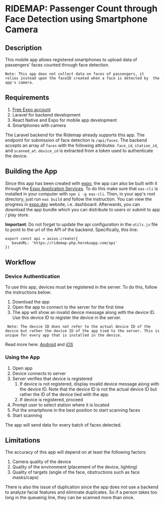 # RIDEMAP: Passenger Count through Face Detection using Smartphone Camera

## Description

This mobile app allows registered smartphones to upload data
of passengers' faces counted through face detection. 

`Note: This app does not collect data on faces of passengers, it 
relies instead upon the faceID created when a face is detected by 
the app's camera.`

## Requirements

1. [Free Expo account](https://expo.dev/signup)
2. Laravel for backend development
3. React Native and Expo for mobile app development
4. Smartphones with camera

The Laravel backend for the Ridemap already supports this app. The
endpoint for submission of face detection is `/api/faces`. The backend
accepts an array of `faces` with the following attributes: `face_id`,
`station_id`, and `scanned_at`. `device_id` is extracted from a token
used to authenticate the device.

## Building the App

Since this app has been created with [expo](expo.dev),
the app can also be built with it through the
[Expo Application Services](https://docs.expo.dev/eas/).
To do this make sure that `eas-cli` is installed in your
computer with `npm i -g eas-cli`. Then, in your app's root
directory, just run `eas build` and follow the instruction.
You can view the progress in [expo.dev](https://expo.dev/) 
website, i.e. dashboard. Afterwards, you can download the 
app bundle which you can distribute to users or submit to
app / play store.

__Important__: Do not forget to update the api configuration in the
`utils.js` file to point to the url of the API of the backend. Specifically,
this line:

```
export const api = axios.create({
   baseURL: 'https://ridemap-php.herokuapp.com/api'
})
```

## Workflow

### Device Authentication

To use this app, devices must be registered in the server. To do
this, follow the instructions below:

1. Download the app
2. Open the app to connect to the server for the first time
3. The app will show an invalid device message along with the device ID.
Use this device ID to register the device in the server.

`
Note: The device ID does not refer to the actual device ID of the
device but rather the device ID of the app tied to the server. This
is unique for every app that is installed in the device.`

Read more here: [Android](https://docs.expo.dev/versions/v45.0.0/sdk/application/#applicationandroidid)
and [iOS](https://docs.expo.dev/versions/v45.0.0/sdk/application/#applicationgetiosidforvendorasync)

### Using the App

1. Open app
2. Device connects to server
3. Server verifies that device is registered
   1. If device is not registered, display invalid device message along with the device ID. Note that the device ID is not the actual device ID but rather the ID of the device tied with the app.
   2. If device is registered, proceed
4. Prompt user to select station where it is located
5. Put the smartphone in the best position to start scanning faces 
6. Start scanning

The app will send data for every batch of faces detected.

## Limitations

The accuracy of this app will depend on at least the following factors:

1. Camera quality of the device
2. Quality of the environment (placement of the device, lighting)
3. Quality of targets (angle of the face, obstructions such as face masks/caps)

There is also the issue of duplication since the app does not use a
backend to analyze facial features and eliminate duplicates. So if a 
person takes too long in the queueing line, they can be scanned more than
once.